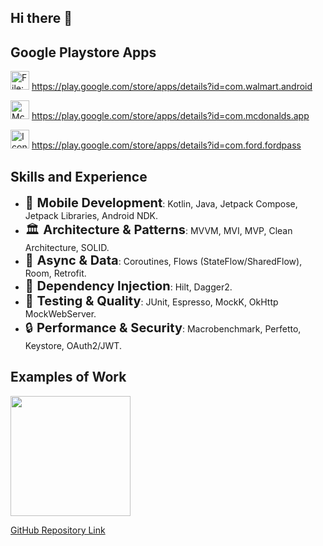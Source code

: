 ## Hi there 👋

## Google Playstore Apps
<img src="https://upload.wikimedia.org/wikipedia/commons/thumb/6/64/Walmart_App_icon_%282025%29.svg/482px-Walmart_App_icon_%282025%29.svg.png" jsaction="" class="sFlh5c FyHeAf iPVvYb" style="max-width: 482px; height: 30px; margin: 0px; width: 30px;" alt="File:Walmart App icon (2025).svg - Wikimedia Commons" jsname="kn3ccd"> https://play.google.com/store/apps/details?id=com.walmart.android

<img src="https://encrypted-tbn0.gstatic.com/images?q=tbn:ANd9GcQeJqv1bMtS9rY98wrXfXbG-rby8Dm8o7-zhZbI9p0JT-J7s54rKZM7GhEqoqaXgVcfJ_A&amp;usqp=CAU" class="sFlh5c FyHeAf" alt="Mcdonalds Animations - Free Download in GIF, Lottie JSON" jsname="JuXqh" style="max-width: 30px; height: 30px; margin: 0px; width: 30px;" data-atf="true" data-iml="472.60000002384186"> https://play.google.com/store/apps/details?id=com.mcdonalds.app

<img src="https://play-lh.googleusercontent.com/iOusb3YyFsMnivWQ-KyktQVxvwrUiMdJ1yU9s_nsAeI4drZ7X23hV83ZhqIfOoeHoewK=w240-h480-rw" srcset="https://play-lh.googleusercontent.com/iOusb3YyFsMnivWQ-KyktQVxvwrUiMdJ1yU9s_nsAeI4drZ7X23hV83ZhqIfOoeHoewK=w480-h960-rw 2x" class="T75of nm4vBd arM4bb" aria-hidden="true" alt="Icon image" itemprop="image" data-iml="267.19999998807907" style="max-width: 30px; height: 30px; margin: 0px; width: 30px;" data-atf="true"> https://play.google.com/store/apps/details?id=com.ford.fordpass

## Skills and Experience
- <span style="font-size: 20px;"> 📱 **Mobile Development**</span>: <span style="font-size: 14px;">Kotlin, Java, Jetpack Compose, Jetpack Libraries, Android NDK.</span>
- <span style="font-size: 20px;"> 🏛️ **Architecture & Patterns**</span>: <span style="font-size: 14px;">MVVM, MVI, MVP, Clean Architecture, SOLID.</span>
- <span style="font-size: 20px;"> 🧵 **Async & Data**</span>: <span style="font-size: 14px;">Coroutines, Flows (StateFlow/SharedFlow), Room, Retrofit.</span>
- <span style="font-size: 20px;"> 🩼 **Dependency Injection**</span>: <span style="font-size: 14px;">Hilt, Dagger2.</span>
- <span style="font-size: 20px;"> 🧪 **Testing & Quality**</span>: <span style="font-size: 14px;">JUnit, Espresso, MockK, OkHttp MockWebServer.</span>
- <span style="font-size: 20px;"> 🔒 **Performance & Security**</span>: <span style="font-size: 14px;">Macrobenchmark, Perfetto, Keystore, OAuth2/JWT.</span>

## Examples of Work
<img src="https://media.tenor.com/s3I_IAym7_EAAAAj/rick-and-morty.gif" width="192"/>

[GitHub Repository Link](https://github.com/mvvbasava/AndroidApolloGraphQLExample)

<!--
**mvvbasava/mvvbasava** is a ✨ _special_ ✨ repository because its `README.md` (this file) appears on your GitHub profile.

Here are some ideas to get you started:

- 🔭 I’m currently working on ...
- 🌱 I’m currently learning ...
- 👯 I’m looking to collaborate on ...
- 🤔 I’m looking for help with ...
- 💬 Ask me about ...
- 📫 How to reach me: ...
- 😄 Pronouns: ...
- ⚡ Fun fact: ...
-->
